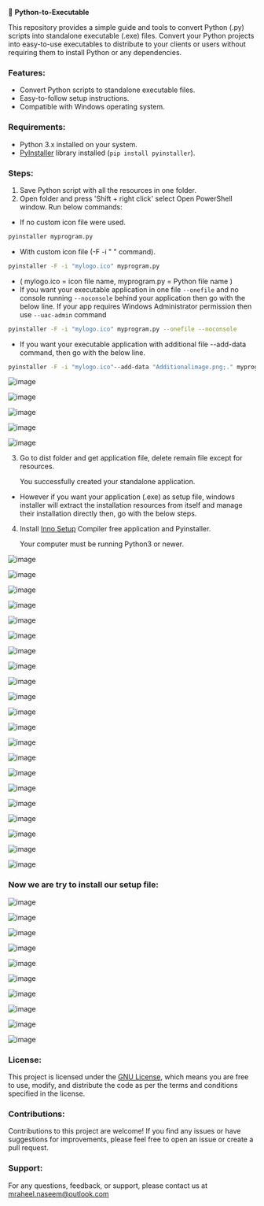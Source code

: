 🐍 **Python-to-Executable**

This repository provides a simple guide and tools to convert Python (.py) scripts into standalone executable (.exe) files. Convert your Python projects into easy-to-use executables to distribute to your clients or users without requiring them to install Python or any dependencies.

### Features:
- Convert Python scripts to standalone executable files.
- Easy-to-follow setup instructions.
- Compatible with Windows operating system.

### Requirements:
- Python 3.x installed on your system.
- [PyInstaller](https://www.pyinstaller.org/) library installed (`pip install pyinstaller`).

### Steps:
1. Save Python script with all the resources in one folder.
2. Open folder and press 'Shift + right click' select Open PowerShell window.
Run below commands:

- If no custom icon file were used.
```bash
pyinstaller myprogram.py
```
- With custom icon file (-F -i " " command).
```bash
pyinstaller -F -i "mylogo.ico" myprogram.py
```

- ( mylogo.ico = icon file name, myprogram.py = Python file name )
- If you want your executable application in one file `--onefile` and no console running `--noconsole` behind your application then go with the below line. If your app requires Windows Administrator permission then use `--uac-admin` command

```bash
pyinstaller -F -i "mylogo.ico" myprogram.py --onefile --noconsole
```
- If you want your executable application with additional file --add-data command, then go with the below line.
```bash
pyinstaller -F -i "mylogo.ico"--add-data "Additionalimage.png;." myprogram.py --onefile --noconsole
```

![image](https://github.com/MuhammadRaheelNaseem/Python-to-Executable/assets/63813881/0264cbe5-d664-4fb5-a2b4-07c803a18cf1)

![image](https://github.com/MuhammadRaheelNaseem/Python-to-Executable/assets/63813881/fdcece78-3688-4c26-a852-6565f22c5ad7)

![image](https://github.com/MuhammadRaheelNaseem/Python-to-Executable/assets/63813881/84a89cca-29b4-4ebe-be3b-b47218360220)

![image](https://github.com/MuhammadRaheelNaseem/Python-to-Executable/assets/63813881/c82b306b-caa2-45fc-9a21-7e953aff4c39)

![image](https://github.com/MuhammadRaheelNaseem/Python-to-Executable/assets/63813881/d29654d7-2163-44d5-af12-0663b4196150)



3. Go to dist folder and get application file, delete remain file except for resources.

   You successfully created your standalone application.

- However if you want your application (.exe) as setup file, windows installer will extract the installation resources from itself and manage their installation directly then, go with the below steps.

4. Install <a href="https://jrsoftware.org/isdl.php">Inno Setup</a> Compiler free application and Pyinstaller.

     Your computer must be running Python3 or newer.


![image](https://github.com/MuhammadRaheelNaseem/Python-to-Executable/assets/63813881/7bc1aedd-72cb-40ea-893f-8e420c90e040)


![image](https://github.com/MuhammadRaheelNaseem/Python-to-Executable/assets/63813881/e296375f-bbf1-4396-84e5-6ba2c9afcf13)


![image](https://github.com/MuhammadRaheelNaseem/Python-to-Executable/assets/63813881/526f4380-a4c5-4a7a-853b-a2fd0c0ffacd)


![image](https://github.com/MuhammadRaheelNaseem/Python-to-Executable/assets/63813881/72760560-c2dc-4d94-b525-f0dac9c0c982)


![image](https://github.com/MuhammadRaheelNaseem/Python-to-Executable/assets/63813881/fb668d2e-52cb-4e44-b732-50158706801a)


![image](https://github.com/MuhammadRaheelNaseem/Python-to-Executable/assets/63813881/115198f5-0f03-47b1-8c3c-781d08e191e6)


![image](https://github.com/MuhammadRaheelNaseem/Python-to-Executable/assets/63813881/3f34868a-ef43-41f2-9227-b6ddecb87ef0)

![image](https://github.com/MuhammadRaheelNaseem/Python-to-Executable/assets/63813881/f97dd48c-4c4c-437e-a3c8-7a7bd4d831f1)

![image](https://github.com/MuhammadRaheelNaseem/Python-to-Executable/assets/63813881/8eebc943-3d1a-48e9-9fe5-e22da76b93fc)

![image](https://github.com/MuhammadRaheelNaseem/Python-to-Executable/assets/63813881/d0303e9d-84f8-4907-ab36-0c9251611e60)

![image](https://github.com/MuhammadRaheelNaseem/Python-to-Executable/assets/63813881/a2902d69-e8c4-4fd1-b136-2504fe70b76f)

![image](https://github.com/MuhammadRaheelNaseem/Python-to-Executable/assets/63813881/1f828c46-761f-462b-80fe-38947c6f7022)

![image](https://github.com/MuhammadRaheelNaseem/Python-to-Executable/assets/63813881/821b9101-9026-4e43-88ed-29e4fb30d978)

![image](https://github.com/MuhammadRaheelNaseem/Python-to-Executable/assets/63813881/a8342b28-47da-48ef-9069-8baad111aa7d)

![image](https://github.com/MuhammadRaheelNaseem/Python-to-Executable/assets/63813881/869a516b-9763-4601-8a78-4f25789e29e6)

![image](https://github.com/MuhammadRaheelNaseem/Python-to-Executable/assets/63813881/3a65cb5b-e199-456d-b0fd-15a496d8fc2f)

![image](https://github.com/MuhammadRaheelNaseem/Python-to-Executable/assets/63813881/8baa146c-dd04-4763-833c-d445dd123fc1)

![image](https://github.com/MuhammadRaheelNaseem/Python-to-Executable/assets/63813881/1ed4c5a4-e792-4b56-861d-91835067fda9)

![image](https://github.com/MuhammadRaheelNaseem/Python-to-Executable/assets/63813881/4e9bb4f8-e2c7-4fef-b004-33a84bfd812a)

![image](https://github.com/MuhammadRaheelNaseem/Python-to-Executable/assets/63813881/ec48c020-5b57-4ac5-a0f2-0b8740a1e898)

![image](https://github.com/MuhammadRaheelNaseem/Python-to-Executable/assets/63813881/61af017e-1549-4ed0-9136-a798b5b65705)

### Now we are try to install our setup file:

![image](https://github.com/MuhammadRaheelNaseem/Python-to-Executable/assets/63813881/fde8d4c9-c1f2-44e1-8df0-01b5d3d7b440)

![image](https://github.com/MuhammadRaheelNaseem/Python-to-Executable/assets/63813881/42e752c4-11c7-490a-83e9-a8869f23467b)

![image](https://github.com/MuhammadRaheelNaseem/Python-to-Executable/assets/63813881/576354c9-66bd-4abc-836c-d1db8233eb79)

![image](https://github.com/MuhammadRaheelNaseem/Python-to-Executable/assets/63813881/b19aee1a-1d20-4910-944c-ecdd9dc351bd)

![image](https://github.com/MuhammadRaheelNaseem/Python-to-Executable/assets/63813881/e46d2f47-7f48-4117-a979-3322e4ec23a7)

![image](https://github.com/MuhammadRaheelNaseem/Python-to-Executable/assets/63813881/d10f46e1-44f3-40a6-816e-c43ebad90dd5)

![image](https://github.com/MuhammadRaheelNaseem/Python-to-Executable/assets/63813881/07734970-40fa-49cf-914f-2509c21ef76c)

![image](https://github.com/MuhammadRaheelNaseem/Python-to-Executable/assets/63813881/446116eb-ac85-424b-a44f-2515f14ae7b8)

![image](https://github.com/MuhammadRaheelNaseem/Python-to-Executable/assets/63813881/e2632e68-c414-45bf-a0fb-f3ebece00975)

![image](https://github.com/MuhammadRaheelNaseem/Python-to-Executable/assets/63813881/446116eb-ac85-424b-a44f-2515f14ae7b8)




### License:
This project is licensed under the [GNU License](LICENSE), which means you are free to use, modify, and distribute the code as per the terms and conditions specified in the license.

### Contributions:
Contributions to this project are welcome! If you find any issues or have suggestions for improvements, please feel free to open an issue or create a pull request.

### Support:
For any questions, feedback, or support, please contact us at mraheel.naseem@outlook.com
